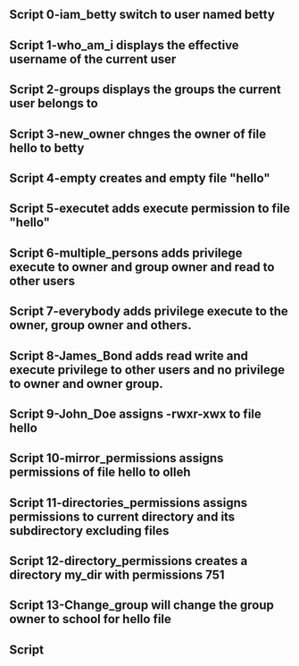 ## Script 0-iam_betty switch to user named betty

## Script 1-who_am_i displays the effective username of the current user

## Script 2-groups displays the groups the current user belongs to

## Script 3-new_owner chnges the owner of file hello to betty

## Script 4-empty creates and empty file "hello"

## Script 5-executet adds execute permission to file "hello"

## Script 6-multiple_persons adds privilege execute to owner and group owner and read to other users

## Script 7-everybody adds privilege execute to the owner, group owner and others.

## Script 8-James_Bond adds read write and execute privilege to other users and no privilege to owner and owner group.

## Script 9-John_Doe assigns -rwxr-xwx to file hello

## Script 10-mirror_permissions assigns permissions of file hello to olleh

## Script 11-directories_permissions assigns permissions to current directory and its subdirectory excluding files

## Script 12-directory_permissions creates a directory my_dir with permissions 751

## Script 13-Change_group will change the group owner to school for hello file

## Script 
